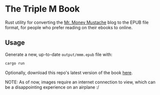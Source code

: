 # The Triple M Book

Rust utility for converting the
<a href="https://www.mrmoneymustache.com" target="_blank">Mr. Money Mustache</a>
blog to the EPUB file format, for people who prefer reading on their ebooks to
online.

## Usage

Generate a new, up-to-date `output/mmm.epub` file with:

```sh
cargo run
```

Optionally, download this repo's latest version of the book
[here](https://github.com/kerbyferris/mmm-ebook/raw/main/output/mmm.epub).

NOTE: As of now, images require an internet connection to view, which can be a
disappointing experience on an airplane :/
